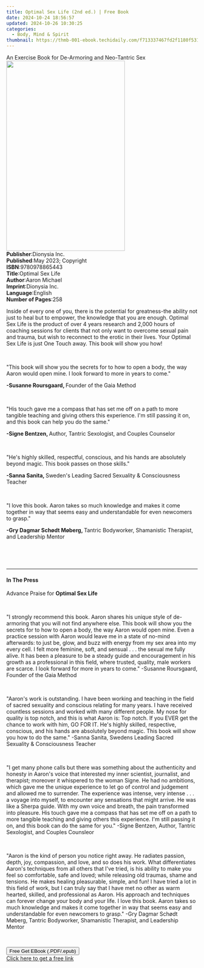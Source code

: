 ```yaml
---
title: Optimal Sex Life (2nd ed.) | Free Book
date: 2024-10-24 18:56:57
updated: 2024-10-26 10:30:25
categories:
  - Body, Mind & Spirit
thumbnail: https://thmb-001-ebook.techidaily.com/f713337467fd2f1180f531d5486dbd12a500b9dcd25ad87713777a2486e6480f.jpg
---
```

<main id="book-container">
  <div class="flex flex-col">
    <div class="book-brief flex-1 py-6 px-4 sm:p-6 md:py-10 md:px-8">
      <!-- brief-->
      <div class="book-brief-main">
        An Exercise Book for De-Armoring and Neo-Tantric Sex
      </div>
    </div>
    <div
      class="book-meta-info flex-1 grid gap-4 col-start-1 col-end-3 row-start-1 sm:mb-6 sm:grid-cols-4 lg:gap-6 lg:col-start-2 lg:row-end-6 lg:row-span-6 lg:mb-0"
    >
      <div
        class="book-meta-info-left place-content-center mt-4 p-4 text-sm leading-6 col-start-2 col-span-2 dark:text-slate-400"
      >
        <img
          class="w-full h-500 object-cover rounded-lg sm:h-255 sm:col-span-2 lg:col-span-full"
          src="https://img-001-ebook.techidaily.com/2f5ebe7fb6efccc6af228f4caeb066a16b5a325f6a1d21083b506ecc4ed7bfa3.jpg"
          alt=""
          width="312"
          height="500"
        />
      </div>
      <div
        class="book-meta-info-right mt-2 col-start-1 row-start-2 col-span-3 self-center"
      >
        <!-- meta data  -->
        <div class="flex flex-col px-4 md:px-8">
          <div class="flex-1">
            <strong>Publisher</strong>:<span class="px-2">Dionysia Inc.</span>
          </div>
          <div class="flex-1">
            <strong>Published</strong>:<span class="px-2"
              >May 2023; Copyright</span
            >
          </div>
          <div class="flex-1">
            <strong>ISBN</strong>:<span class="px-2">9780978865443</span>
          </div>
          <div class="flex-1">
            <strong>Title</strong>:<span class="px-2">Optimal Sex Life</span>
          </div>
          <div class="flex-1">
            <strong>Author</strong>:<span class="px-2">Aaron Michael</span>
          </div>
          <div class="flex-1">
            <strong>Imprint</strong>:<span class="px-2">Dionysia Inc.</span>
          </div>
          <div class="flex-1">
            <strong>Language</strong>:<span class="px-2">English</span>
          </div>
          <div class="flex-1">
            <strong>Number of Pages</strong>:<span class="px-2">258</span>
          </div>
        </div>
      </div>
    </div>
    <div class="book-description flex-1 py-6 px-4 sm:p-6 md:py-10 md:px-8">
      <div class="book-description-main">
        <div accordion-content="" id="description">
          <p>
            Inside of every one of you, there is the potential for greatness-the
            ability not just to heal but to empower, the knowledge that you are
            enough. Optimal Sex Life is the product of over 4 years research and
            2,000 hours of coaching sessions for clients that not only want to
            overcome sexual pain and trauma, but wish to reconnect to the erotic
            in their lives. Your Optimal Sex Life is just One Touch away. This
            book will show you how!
          </p>
          <p><br /></p>
          <p>
            "This book will show you the secrets for to how to open a body, the
            way Aaron would open mine. I look forward to more in years to
            come."&nbsp;
          </p>
          <p>
            <strong>-Susanne Roursgaard, </strong>Founder of the Gaia Method
          </p>
          <p><br /></p>
          <p>
            "His touch gave me a compass that has set me off on a path to more
            tangible teaching and giving others this experience. I'm still
            passing it on, and this book can help you do the same."&nbsp;
          </p>
          <p>
            <strong>-Signe Bentzen, </strong>Author, Tantric Sexologist, and
            Couples Counselor
          </p>
          <p><br /></p>
          <p>
            "He's highly skilled, respectful, conscious, and his hands are
            absolutely beyond magic. This book passes on those skills."&nbsp;
          </p>
          <p>
            <strong>-Sanna Sanita, </strong>Sweden's Leading Sacred Sexuality
            &amp; Consciousness Teacher
          </p>
          <p><br /></p>
          <p>
            "I love this book. Aaron takes so much knowledge and makes it come
            together in way that seems easy and understandable for even
            newcomers to grasp."&nbsp;
          </p>
          <p>
            <strong>-Gry Dagmar Schødt Møberg, </strong>Tantric Bodyworker,
            Shamanistic Therapist, and Leadership Mentor
          </p>
          <p><br /></p>
          <p><br /></p>
        </div>
        <div class="accordion-fader"></div>
      </div>
    </div>
    <div class="book-excerpts flex-1 py-6 px-4 sm:p-6 md:py-10 md:px-8">
      <!-- excerpts-->
      <div class="book-excerpts-main">
        <hr />
        <h4 class="placeholder placeholder-heading">
          <span>In The Press</span>
        </h4>
        <p></p>
        <p>Advance Praise for&nbsp;<strong>Optimal Sex Life</strong></p>
        <p><br /></p>
        <p>
          "I strongly recommend this book. Aaron shares his unique style of
          de-armoring that you will not find anywhere else. This book will show
          you the secrets for to how to open a body, the way Aaron would open
          mine. Even a practice session with Aaron would leave me in a state of
          no-mind afterwards: to just be, glow, and buzz with energy from my sex
          area into my every cell. I felt more feminine, soft, and sensual . . .
          the sexual me fully alive. It has been a pleasure to be a steady guide
          and encouragement in his growth as a professional in this field, where
          trusted, quality, male workers are scarce. I look forward for more in
          years to come." -Susanne Roursgaard, Founder of the Gaia Method
        </p>
        <p><br /></p>
        <p>
          "Aaron's work is outstanding. I have been working and teaching in the
          field of sacred sexuality and conscious relating for many years. I
          have received countless sessions and worked with many different
          people. My nose for quality is top notch, and this is what Aaron is:
          Top notch. If you EVER get the chance to work with him, GO FOR IT.
          He's highly skilled, respective, conscious, and his hands are
          absolutely beyond magic. This book will show you how to do the same."
          -Sanna Sanita, Swedens Leading Sacred Sexuality &amp; Consciousness
          Teacher
        </p>
        <p><br /></p>
        <p>
          "I get many phone calls but there was something about the authenticity
          and honesty in Aaron's voice that interested my inner scientist,
          journalist, and therapist; moreover it whispered to the woman Signe.
          He had no ambitions, which gave me the unique experience to let go of
          control and judgement and allowed me to surrender. The experience was
          intense, very intense . . . a voyage into myself, to encounter any
          sensations that might arrive. He was like a Sherpa guide. With my own
          voice and breath, the pain transformed into pleasure. His touch gave
          me a compass that has set me off on a path to more tangible teaching
          and giving others this experience. I'm still passing it on, and this
          book can do the same for you." -Signe Bentzen, Author, Tantric
          Sexologist, and Couples Counsleor
        </p>
        <p><br /></p>
        <p>
          "Aaron is the kind of person you notice right away. He radiates
          passion, depth, joy, compassion, and love, and so does his work. What
          differentiates Aaron's techniques from all others that I've tried, is
          his ability to make you feel so comfortable, safe and loved; while
          releasing old traumas, shame and tensions. He makes healing
          pleasurable, simple, and fun! I have tried a lot in this field of
          work, but I can truly say that I have met no other as warm hearted,
          skilled, and professional as Aaron. His approach and techniques can
          forever change your body and your life. I love this book. Aaron takes
          so much knowledge and makes it come together in way that seems easy
          and understandable for even newcomers to grasp." -Gry Dagmar Schødt
          Møberg, Tantric Bodyworker, Shamanistic Therapist, and Leadership
          Mentor
        </p>
        <p><br /></p>
        <p></p>
      </div>
    </div>
    <div
      class="book-about-author flex-1 py-6 px-4 sm:p-6 md:py-10 md:px-8"
    ></div>
    <div class="book-free-get flex-1 py-6 px-4 sm:p-6 md:py-10 md:px-8">
      <button
        id="btn-free-get"
        class="bg-blue-500 hover:bg-blue-700 text-white font-bold py-2 px-4 rounded"
      >
        Free Get EBook (.PDF/.epub)
      </button>
      <div id="countdown-display" class="px-2 text-lg mt-2"></div>
      <a
        id="free-link"
        class="hidden bg-blue-500 hover:bg-blue-700 text-white font-bold py-2 px-4 rounded"
        href="https://www.ebooks.com/en-us/book/210917822/optimal-sex-life/aaron-michael/"
        target="_blank"
        >Click here to get a free link</a
      >
    </div>
    <script>
      let countdownTime = 0;
      let countdownInterval = null;
      document
        .getElementById('btn-free-get')
        .addEventListener('click', startCountdown);
      function startCountdown() {
        countdownTime = new Date().getTime() + 60000 * 3;
        countdownInterval = setInterval(updateCountdown, 1000);
        document.getElementById('btn-free-get').disabled = true;
        document
          .getElementById('btn-free-get')
          .classList.add('bg-gray-500', 'cursor-not-allowed');
      }
      function updateCountdown() {
        let currentTime = new Date().getTime();
        let timeLeft = countdownTime - currentTime;
        let secondsLeft = Math.floor(timeLeft / 1000);
        document.getElementById('countdown-display').innerHTML =
          `Remaining time: ${secondsLeft} seconds.`;
        if (secondsLeft <= 0) {
          clearInterval(countdownInterval);
          document.getElementById('btn-free-get').classList.add('hidden');
          document.getElementById('free-link').classList.remove('hidden');
          document.getElementById('countdown-display').innerHTML = '';
        }
      }
    </script>
  </div>
</main>
